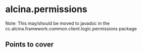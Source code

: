 # alcina.permissions

Note: This may/should be moved to javadoc in the cc.alcina.framework.common.client.logic.permissions package

## Points to cover